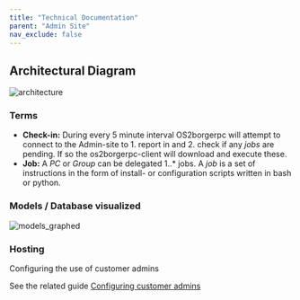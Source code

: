 ```yaml
---
title: "Technical Documentation"
parent: "Admin Site"
nav_exclude: false
---
```


## Architectural Diagram

![architecture](https://github.com/user-attachments/assets/a2f7719b-86e4-40cb-8b30-7f1d5b705ae8)


### Terms

* **Check-in:** During every 5 minute interval OS2borgerpc will attempt to connect to the Admin-site to 1. report in and 2. check if any *jobs* are pending. If so the os2borgerpc-client will download and execute these.
* **Job:** A *PC* or *Group* can be delegated 1..* jobs. A *job* is a set of instructions in the form of install- or configuration scripts written in bash or python.


### Models / Database visualized
![models_graphed](https://github.com/user-attachments/assets/211dbe3c-4993-4fef-b953-9450a492bcba)


### Hosting

Configuring the use of customer admins

See the related guide [Configuring customer admins](https://github.com/OS2borgerPC/admin-site/raw/development/admin_site/static/docs/configuring_customer_admins.pdf)
